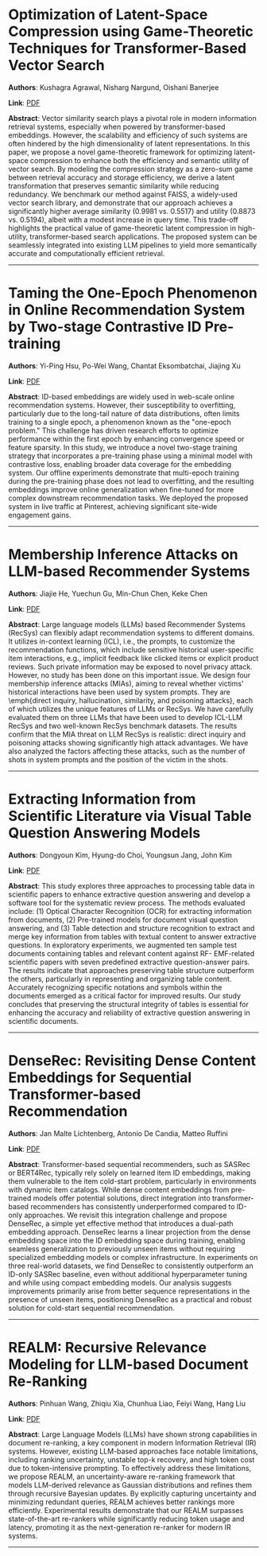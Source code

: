# Optimization of Latent-Space Compression using Game-Theoretic Techniques for Transformer-Based Vector Search 

**Authors**: Kushagra Agrawal, Nisharg Nargund, Oishani Banerjee  

**Link**: [PDF](https://arxiv.org/pdf/2508.18877)  

**Abstract**: Vector similarity search plays a pivotal role in modern information retrieval systems, especially when powered by transformer-based embeddings. However, the scalability and efficiency of such systems are often hindered by the high dimensionality of latent representations. In this paper, we propose a novel game-theoretic framework for optimizing latent-space compression to enhance both the efficiency and semantic utility of vector search. By modeling the compression strategy as a zero-sum game between retrieval accuracy and storage efficiency, we derive a latent transformation that preserves semantic similarity while reducing redundancy. We benchmark our method against FAISS, a widely-used vector search library, and demonstrate that our approach achieves a significantly higher average similarity (0.9981 vs. 0.5517) and utility (0.8873 vs. 0.5194), albeit with a modest increase in query time. This trade-off highlights the practical value of game-theoretic latent compression in high-utility, transformer-based search applications. The proposed system can be seamlessly integrated into existing LLM pipelines to yield more semantically accurate and computationally efficient retrieval. 

---
# Taming the One-Epoch Phenomenon in Online Recommendation System by Two-stage Contrastive ID Pre-training 

**Authors**: Yi-Ping Hsu, Po-Wei Wang, Chantat Eksombatchai, Jiajing Xu  

**Link**: [PDF](https://arxiv.org/pdf/2508.18700)  

**Abstract**: ID-based embeddings are widely used in web-scale online recommendation systems. However, their susceptibility to overfitting, particularly due to the long-tail nature of data distributions, often limits training to a single epoch, a phenomenon known as the "one-epoch problem." This challenge has driven research efforts to optimize performance within the first epoch by enhancing convergence speed or feature sparsity. In this study, we introduce a novel two-stage training strategy that incorporates a pre-training phase using a minimal model with contrastive loss, enabling broader data coverage for the embedding system. Our offline experiments demonstrate that multi-epoch training during the pre-training phase does not lead to overfitting, and the resulting embeddings improve online generalization when fine-tuned for more complex downstream recommendation tasks. We deployed the proposed system in live traffic at Pinterest, achieving significant site-wide engagement gains. 

---
# Membership Inference Attacks on LLM-based Recommender Systems 

**Authors**: Jiajie He, Yuechun Gu, Min-Chun Chen, Keke Chen  

**Link**: [PDF](https://arxiv.org/pdf/2508.18665)  

**Abstract**: Large language models (LLMs) based Recommender Systems (RecSys) can flexibly adapt recommendation systems to different domains. It utilizes in-context learning (ICL), i.e., the prompts, to customize the recommendation functions, which include sensitive historical user-specific item interactions, e.g., implicit feedback like clicked items or explicit product reviews. Such private information may be exposed to novel privacy attack. However, no study has been done on this important issue. We design four membership inference attacks (MIAs), aiming to reveal whether victims' historical interactions have been used by system prompts. They are \emph{direct inquiry, hallucination, similarity, and poisoning attacks}, each of which utilizes the unique features of LLMs or RecSys. We have carefully evaluated them on three LLMs that have been used to develop ICL-LLM RecSys and two well-known RecSys benchmark datasets. The results confirm that the MIA threat on LLM RecSys is realistic: direct inquiry and poisoning attacks showing significantly high attack advantages. We have also analyzed the factors affecting these attacks, such as the number of shots in system prompts and the position of the victim in the shots. 

---
# Extracting Information from Scientific Literature via Visual Table Question Answering Models 

**Authors**: Dongyoun Kim, Hyung-do Choi, Youngsun Jang, John Kim  

**Link**: [PDF](https://arxiv.org/pdf/2508.18661)  

**Abstract**: This study explores three approaches to processing table data in scientific papers to enhance extractive question answering and develop a software tool for the systematic review process. The methods evaluated include: (1) Optical Character Recognition (OCR) for extracting information from documents, (2) Pre-trained models for document visual question answering, and (3) Table detection and structure recognition to extract and merge key information from tables with textual content to answer extractive questions. In exploratory experiments, we augmented ten sample test documents containing tables and relevant content against RF- EMF-related scientific papers with seven predefined extractive question-answer pairs. The results indicate that approaches preserving table structure outperform the others, particularly in representing and organizing table content. Accurately recognizing specific notations and symbols within the documents emerged as a critical factor for improved results. Our study concludes that preserving the structural integrity of tables is essential for enhancing the accuracy and reliability of extractive question answering in scientific documents. 

---
# DenseRec: Revisiting Dense Content Embeddings for Sequential Transformer-based Recommendation 

**Authors**: Jan Malte Lichtenberg, Antonio De Candia, Matteo Ruffini  

**Link**: [PDF](https://arxiv.org/pdf/2508.18442)  

**Abstract**: Transformer-based sequential recommenders, such as SASRec or BERT4Rec, typically rely solely on learned item ID embeddings, making them vulnerable to the item cold-start problem, particularly in environments with dynamic item catalogs. While dense content embeddings from pre-trained models offer potential solutions, direct integration into transformer-based recommenders has consistently underperformed compared to ID-only approaches. We revisit this integration challenge and propose DenseRec, a simple yet effective method that introduces a dual-path embedding approach. DenseRec learns a linear projection from the dense embedding space into the ID embedding space during training, enabling seamless generalization to previously unseen items without requiring specialized embedding models or complex infrastructure. In experiments on three real-world datasets, we find DenseRec to consistently outperform an ID-only SASRec baseline, even without additional hyperparameter tuning and while using compact embedding models. Our analysis suggests improvements primarily arise from better sequence representations in the presence of unseen items, positioning DenseRec as a practical and robust solution for cold-start sequential recommendation. 

---
# REALM: Recursive Relevance Modeling for LLM-based Document Re-Ranking 

**Authors**: Pinhuan Wang, Zhiqiu Xia, Chunhua Liao, Feiyi Wang, Hang Liu  

**Link**: [PDF](https://arxiv.org/pdf/2508.18379)  

**Abstract**: Large Language Models (LLMs) have shown strong capabilities in document re-ranking, a key component in modern Information Retrieval (IR) systems. However, existing LLM-based approaches face notable limitations, including ranking uncertainty, unstable top-k recovery, and high token cost due to token-intensive prompting. To effectively address these limitations, we propose REALM, an uncertainty-aware re-ranking framework that models LLM-derived relevance as Gaussian distributions and refines them through recursive Bayesian updates. By explicitly capturing uncertainty and minimizing redundant queries, REALM achieves better rankings more efficiently. Experimental results demonstrate that our REALM surpasses state-of-the-art re-rankers while significantly reducing token usage and latency, promoting it as the next-generation re-ranker for modern IR systems. 

---

